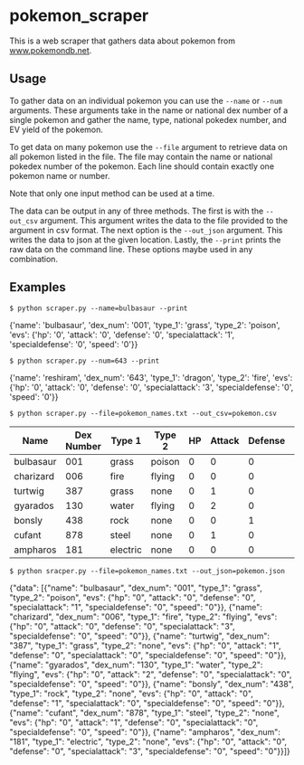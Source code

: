 # pokemon_scraper
This is a web scraper that gathers data about pokemon from www.pokemondb.net.

## Usage
To gather data on an individual pokemon you can use the `--name` or `--num` arguments. These arguments take in the name or national dex number of a single pokemon and gather the name, type, national pokedex number, and EV yield of the pokemon.

To get data on many pokemon use the `--file` argument to retrieve data on all pokemon listed in the file. The file may contain the name or national pokedex number of the pokemon. Each line should contain exactly one pokemon name or number.

Note that only one input method can be used at a time.

The data can be output in any of three methods. The first is with the `--out_csv` argument. This argument writes the data to the file provided to the argument in csv format. The next option is the `--out_json` argument. This writes the data to json at the given location. Lastly, the `--print` prints the raw data on the command line. These options maybe used in any combination.

## Examples
```
$ python scraper.py --name=bulbasaur --print
```
{'name': 'bulbasaur', 'dex_num': '001', 'type_1': 'grass', 'type_2': 'poison', 'evs': {'hp': '0', 'attack': '0', 'defense': '0', 'specialattack': '1', 'specialdefense': '0', 'speed': '0'}}
```
$ python scraper.py --num=643 --print
```
{'name': 'reshiram', 'dex_num': '643', 'type_1': 'dragon', 'type_2': 'fire', 'evs': {'hp': '0', 'attack': '0', 'defense': '0', 'specialattack': '3', 'specialdefense': '0', 'speed': '0'}}
```
$ python scraper.py --file=pokemon_names.txt --out_csv=pokemon.csv
```
| Name      | Dex Number | Type 1   | Type 2 | HP | Attack | Defense | Special Attack | Special Defense | Speed |
|-----------|------------|----------|--------|----|--------|---------|----------------|-----------------|-------|
| bulbasaur | 001        | grass    | poison | 0  | 0      | 0       | 1              | 0               | 0     |
| charizard | 006        | fire     | flying | 0  | 0      | 0       | 3              | 0               | 0     |
| turtwig   | 387        | grass    | none   | 0  | 1      | 0       | 0              | 0               | 0     |
| gyarados  | 130        | water    | flying | 0  | 2      | 0       | 0              | 0               | 0     |
| bonsly    | 438        | rock     | none   | 0  | 0      | 1       | 0              | 0               | 0     |
| cufant    | 878        | steel    | none   | 0  | 1      | 0       | 0              | 0               | 0     |
| ampharos  | 181        | electric | none   | 0  | 0      | 0       | 3              | 0               | 0     |
```
$ python sracper.py --file=pokemon_names.txt --out_json=pokemon.json
```
{"data": [{"name": "bulbasaur", "dex_num": "001", "type_1": "grass", "type_2": "poison", "evs": {"hp": "0", "attack": "0", "defense": "0", "specialattack": "1", "specialdefense": "0", "speed": "0"}}, {"name": "charizard", "dex_num": "006", "type_1": "fire", "type_2": "flying", "evs": {"hp": "0", "attack": "0", "defense": "0", "specialattack": "3", "specialdefense": "0", "speed": "0"}}, {"name": "turtwig", "dex_num": "387", "type_1": "grass", "type_2": "none", "evs": {"hp": "0", "attack": "1", "defense": "0", "specialattack": "0", "specialdefense": "0", "speed": "0"}}, {"name": "gyarados", "dex_num": "130", "type_1": "water", "type_2": "flying", "evs": {"hp": "0", "attack": "2", "defense": "0", "specialattack": "0", "specialdefense": "0", "speed": "0"}}, {"name": "bonsly", "dex_num": "438", "type_1": "rock", "type_2": "none", "evs": {"hp": "0", "attack": "0", "defense": "1", "specialattack": "0", "specialdefense": "0", "speed": "0"}}, {"name": "cufant", "dex_num": "878", "type_1": "steel", "type_2": "none", "evs": {"hp": "0", "attack": "1", "defense": "0", "specialattack": "0", "specialdefense": "0", "speed": "0"}}, {"name": "ampharos", "dex_num": "181", "type_1": "electric", "type_2": "none", "evs": {"hp": "0", "attack": "0", "defense": "0", "specialattack": "3", "specialdefense": "0", "speed": "0"}}]}